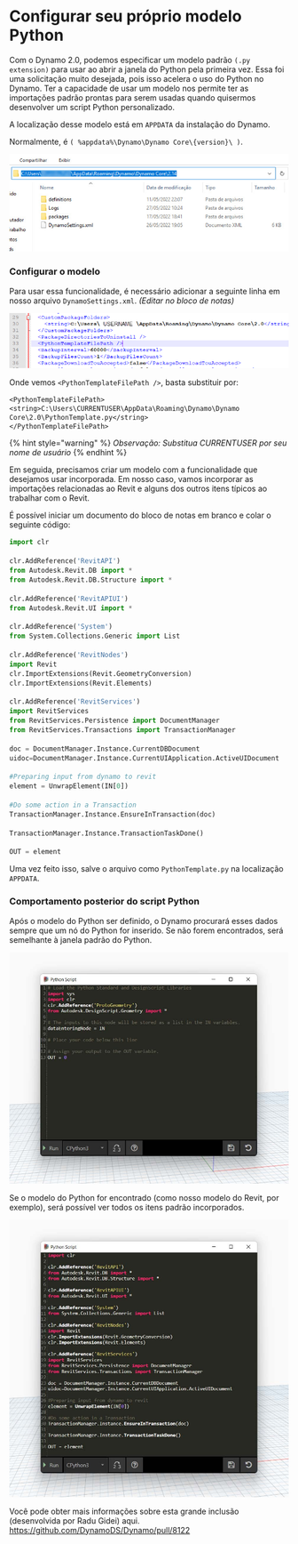 # Configurar seu próprio modelo Python

Com o Dynamo 2.0, podemos especificar um modelo padrão `(.py extension)` para usar ao abrir a janela do Python pela primeira vez. Essa foi uma solicitação muito desejada, pois isso acelera o uso do Python no Dynamo. Ter a capacidade de usar um modelo nos permite ter as importações padrão prontas para serem usadas quando quisermos desenvolver um script Python personalizado.

A localização desse modelo está em `APPDATA` da instalação do Dynamo.

Normalmente, é `( %appdata%\Dynamo\Dynamo Core\{version}\ )`.

![](../images/8-3/3/pythontemplates-appdatafolderlocation.jpg)

### Configurar o modelo

Para usar essa funcionalidade, é necessário adicionar a seguinte linha em nosso arquivo `DynamoSettings.xml`. _(Editar no bloco de notas)_

![](../images/8-3/3/pythontemplates-dynamosettingsxmlfile.png)

Onde vemos `<PythonTemplateFilePath />`, basta substituir por:

```
<PythonTemplateFilePath>
<string>C:\Users\CURRENTUSER\AppData\Roaming\Dynamo\Dynamo Core\2.0\PythonTemplate.py</string>
</PythonTemplateFilePath>
```

{% hint style="warning" %} _Observação: Substitua CURRENTUSER por seu nome de usuário_ {% endhint %}

Em seguida, precisamos criar um modelo com a funcionalidade que desejamos usar incorporada. Em nosso caso, vamos incorporar as importações relacionadas ao Revit e alguns dos outros itens típicos ao trabalhar com o Revit.

É possível iniciar um documento do bloco de notas em branco e colar o seguinte código:

``` py
import clr

clr.AddReference('RevitAPI')
from Autodesk.Revit.DB import *
from Autodesk.Revit.DB.Structure import *

clr.AddReference('RevitAPIUI')
from Autodesk.Revit.UI import *

clr.AddReference('System')
from System.Collections.Generic import List

clr.AddReference('RevitNodes')
import Revit
clr.ImportExtensions(Revit.GeometryConversion)
clr.ImportExtensions(Revit.Elements)

clr.AddReference('RevitServices')
import RevitServices
from RevitServices.Persistence import DocumentManager
from RevitServices.Transactions import TransactionManager

doc = DocumentManager.Instance.CurrentDBDocument
uidoc=DocumentManager.Instance.CurrentUIApplication.ActiveUIDocument

#Preparing input from dynamo to revit
element = UnwrapElement(IN[0])

#Do some action in a Transaction
TransactionManager.Instance.EnsureInTransaction(doc)

TransactionManager.Instance.TransactionTaskDone()

OUT = element
```

Uma vez feito isso, salve o arquivo como `PythonTemplate.py` na localização `APPDATA`.

### Comportamento posterior do script Python

Após o modelo do Python ser definido, o Dynamo procurará esses dados sempre que um nó do Python for inserido. Se não forem encontrados, será semelhante à janela padrão do Python.

![](../images/8-3/3/pythontemplates-beforesetuptemplate.jpg)

Se o modelo do Python for encontrado (como nosso modelo do Revit, por exemplo), será possível ver todos os itens padrão incorporados.

![](../images/8-3/3/pythontemplates-aftersetuptemplate.jpg)

Você pode obter mais informações sobre esta grande inclusão (desenvolvida por Radu Gidei) aqui. https://github.com/DynamoDS/Dynamo/pull/8122
